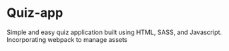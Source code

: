 # Quiz-app
Simple and easy quiz application built using HTML, SASS, and Javascript. Incorporating webpack to manage assets